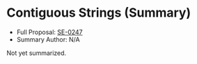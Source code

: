 # Contiguous Strings (Summary)

* Full Proposal: [SE-0247](https://github.com/apple/swift-evolution/blob/main/proposals/0247-contiguous-strings.md)
* Summary Author: N/A

Not yet summarized.
